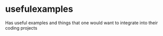 # usefulexamples
Has useful examples and things that one would want to integrate into their coding projects
